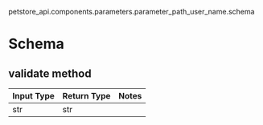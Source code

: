 petstore_api.components.parameters.parameter_path_user_name.schema
# Schema

## validate method
Input Type | Return Type | Notes
------------ | ------------- | -------------
str | str |
